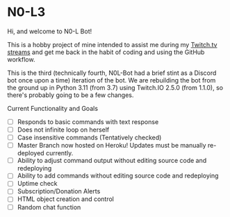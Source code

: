 # N0-L3

Hi, and welcome to N0-L Bot! 

This is a hobby project of mine intended to assist me during my [Twitch.tv streams](https://www.twitch.tv/NoelleDay) and get me back in the habit of coding and using the GitHub workflow.

This is the third (technically fourth, N0L-Bot had a brief stint as a Discord bot once upon a time) iteration of the bot.
We are rebuilding the bot from the ground up in Python 3.11 (from 3.7) using Twitch.IO 2.5.0 (from 1.1.0), so there's probably going to be a few changes.


Current Functionality and Goals
- [ ] Responds to basic commands with text response
- [ ] Does not infinite loop on herself
- [ ] Case insensitive commands (Tentatively checked)
- [ ] Master Branch now hosted on Heroku! Updates must be manually re-deployed currently.
- [ ] Ability to adjust command output without editing source code and redeploying
- [ ] Ability to add commands without editing source code and redeploying
- [ ] Uptime check
- [ ] Subscription/Donation Alerts
- [ ] HTML object creation and control
- [ ] Random chat function